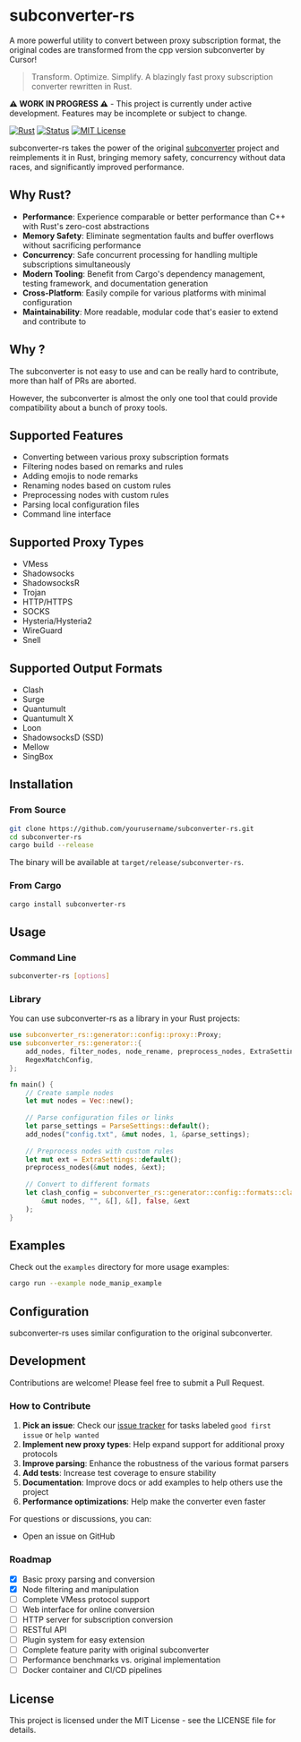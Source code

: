 # subconverter-rs
A more powerful utility to convert between proxy subscription format, the original codes are transformed from the cpp version subconverter by Cursor!

> Transform. Optimize. Simplify. A blazingly fast proxy subscription converter rewritten in Rust.

**⚠️ WORK IN PROGRESS ⚠️** - This project is currently under active development. Features may be incomplete or subject to change.

[![Rust](https://img.shields.io/badge/language-Rust-orange.svg)](https://www.rust-lang.org/)
[![Status](https://img.shields.io/badge/status-active%20development-brightgreen.svg)](https://github.com/lonelam/subconverter-rs)
[![MIT License](https://img.shields.io/badge/license-MIT-blue.svg)](LICENSE)

subconverter-rs takes the power of the original [subconverter](https://github.com/tindy2013/subconverter) project and reimplements it in Rust, bringing memory safety, concurrency without data races, and significantly improved performance.

## Why Rust?

- **Performance**: Experience comparable or better performance than C++ with Rust's zero-cost abstractions
- **Memory Safety**: Eliminate segmentation faults and buffer overflows without sacrificing performance
- **Concurrency**: Safe concurrent processing for handling multiple subscriptions simultaneously
- **Modern Tooling**: Benefit from Cargo's dependency management, testing framework, and documentation generation
- **Cross-Platform**: Easily compile for various platforms with minimal configuration
- **Maintainability**: More readable, modular code that's easier to extend and contribute to


## Why ?
The subconverter is not easy to use and can be really hard to contribute, more than half of PRs are aborted.

However, the subconverter is almost the only one tool that could provide compatibility about a bunch of proxy tools.

## Supported Features
- Converting between various proxy subscription formats
- Filtering nodes based on remarks and rules
- Adding emojis to node remarks
- Renaming nodes based on custom rules
- Preprocessing nodes with custom rules
- Parsing local configuration files
- Command line interface

## Supported Proxy Types
- VMess
- Shadowsocks
- ShadowsocksR
- Trojan
- HTTP/HTTPS
- SOCKS
- Hysteria/Hysteria2
- WireGuard
- Snell

## Supported Output Formats
- Clash
- Surge
- Quantumult
- Quantumult X
- Loon
- ShadowsocksD (SSD)
- Mellow
- SingBox

## Installation

### From Source
```bash
git clone https://github.com/yourusername/subconverter-rs.git
cd subconverter-rs
cargo build --release
```

The binary will be available at `target/release/subconverter-rs`.

### From Cargo
```bash
cargo install subconverter-rs
```

## Usage

### Command Line
```bash
subconverter-rs [options]
```

### Library
You can use subconverter-rs as a library in your Rust projects:

```rust
use subconverter_rs::generator::config::proxy::Proxy;
use subconverter_rs::generator::{
    add_nodes, filter_nodes, node_rename, preprocess_nodes, ExtraSettings, ParseSettings,
    RegexMatchConfig,
};

fn main() {
    // Create sample nodes
    let mut nodes = Vec::new();
    
    // Parse configuration files or links
    let parse_settings = ParseSettings::default();
    add_nodes("config.txt", &mut nodes, 1, &parse_settings);
    
    // Preprocess nodes with custom rules
    let mut ext = ExtraSettings::default();
    preprocess_nodes(&mut nodes, &ext);
    
    // Convert to different formats
    let clash_config = subconverter_rs::generator::config::formats::clash::proxy_to_clash(
        &mut nodes, "", &[], &[], false, &ext
    );
}
```

## Examples
Check out the `examples` directory for more usage examples:

```bash
cargo run --example node_manip_example
```

## Configuration
subconverter-rs uses similar configuration to the original subconverter.

## Development
Contributions are welcome! Please feel free to submit a Pull Request.

### How to Contribute

1. **Pick an issue**: Check our [issue tracker](https://github.com/lonelam/subconverter-rs/issues) for tasks labeled `good first issue` or `help wanted`
2. **Implement new proxy types**: Help expand support for additional proxy protocols
3. **Improve parsing**: Enhance the robustness of the various format parsers
4. **Add tests**: Increase test coverage to ensure stability
5. **Documentation**: Improve docs or add examples to help others use the project
6. **Performance optimizations**: Help make the converter even faster

For questions or discussions, you can:
- Open an issue on GitHub
  
### Roadmap

- [x] Basic proxy parsing and conversion
- [x] Node filtering and manipulation
- [ ] Complete VMess protocol support
- [ ] Web interface for online conversion
- [ ] HTTP server for subscription conversion
- [ ] RESTful API
- [ ] Plugin system for easy extension
- [ ] Complete feature parity with original subconverter
- [ ] Performance benchmarks vs. original implementation
- [ ] Docker container and CI/CD pipelines

## License
This project is licensed under the MIT License - see the LICENSE file for details.
